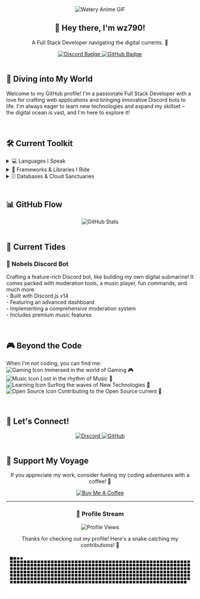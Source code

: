 <div align="center">
  <img src="https://i.imgur.com/AnEAo7G.gif" alt="Watery Anime GIF" width="200" /><br>
  <h2>🌊 Hey there, I'm wz790!</h2>
  <p>A Full Stack Developer navigating the digital currents. 🚀</p>
</div>

<div align="center">
  <a href="https://discord.com/users/wz790">
    <img src="https://img.shields.io/badge/Discord-7289DA?style=for-the-badge&logo=discord&logoColor=white" alt="Discord Badge">
  </a>
  <a href="https://github.com/wz790">
    <img src="https://img.shields.io/badge/GitHub-100000?style=for-the-badge&logo=github&logoColor=white" alt="GitHub Badge">
  </a>
</div>

<br>

## 🌊 Diving into My World

<p>
  Welcome to my GitHub profile! I'm a passionate Full Stack Developer with a love for crafting web applications and bringing innovative Discord bots to life. I'm always eager to learn new technologies and expand my skillset – the digital ocean is vast, and I'm here to explore it!
</p>

<br>

## 🛠️ Current Toolkit

<details>
  <summary>💻 Languages I Speak</summary>
  <p>
    <img alt="C#" src="https://custom-icon-badges.demolab.com/badge/C%23-%23239120.svg?logo=cshrp&logoColor=white">
    <img alt="XAML" src="https://custom-icon-badges.demolab.com/badge/XAML-%230000FF.svg?logo=xml&logoColor=white">
    <img alt="JavaScript" src="https://img.shields.io/badge/JavaScript-F7DF1E.svg?logo=javascript&logoColor=black">
    <img alt="Python" src="https://img.shields.io/badge/Python-14354C.svg?logo=python&logoColor=white">
    <img alt="Node.js" src="https://img.shields.io/badge/Node.js-43853D.svg?logo=node.js&logoColor=white">
    <img alt="HTML" src="https://img.shields.io/badge/HTML-E34F26.svg?logo=html5&logoColor=white">
    <img alt="CSS" src="https://img.shields.io/badge/CSS-1572B6.svg?logo=css3&logoColor=white">
  </p>
</details>

<details>
  <summary>🔧 Frameworks & Libraries I Ride</summary>
  <p>
    <img alt=".NET" src="https://img.shields.io/badge/.NET-512BD4?logo=dotnet&logoColor=fff">
    <img alt="React" src="https://img.shields.io/badge/React-20232a.svg?logo=react&logoColor=%2361DAFB">
    <img alt="Express.js" src="https://img.shields.io/badge/Express.js-404d59.svg?logo=express&logoColor=white">
    <img alt="Discord.js" src="https://img.shields.io/badge/Discord.js-7289DA.svg?logo=discord&logoColor=white">
    <img alt="Bootstrap" src="https://img.shields.io/badge/Bootstrap-7952B3.svg?logo=bootstrap&logoColor=white">
    <img alt="Tailwind CSS" src="https://img.shields.io/badge/Tailwind%20CSS-38B2AC.svg?logo=tailwind-css&logoColor=white">
  </p>
</details>

<details>
  <summary>🗄️ Databases & Cloud Sanctuaries</summary>
  <p>
    <img alt="MongoDB" src="https://img.shields.io/badge/MongoDB-4ea94b.svg?logo=mongodb&logoColor=white">
    <img alt="MySQL" src="https://img.shields.io/badge/MySQL-00f.svg?logo=mysql&logoColor=white">
  </p>
</details>

<br>

## 📊 GitHub Flow

<div align="center">
  <img src="https://github-readme-stats-git-masterrstaa-rickstaa.vercel.app/api?username=wz790&show_icons=true&theme=tokyonight" alt="GitHub Stats">
</div>

<br>

## 🎯 Current Tides

### 🤖 Nobels Discord Bot
<p>
  Crafting a feature-rich Discord bot, like building my own digital submarine! It comes packed with moderation tools, a music player, fun commands, and much more.
  <br>
  - Built with Discord.js v14
  <br>
  - Featuring an advanced dashboard
  <br>
  - Implementing a comprehensive moderation system
  <br>
  - Includes premium music features
</p>

<br>

## 🎮 Beyond the Code

<p>
  When I'm not coding, you can find me:
  <br>
  <img src="https://i.imgur.com/M0YWyqL.png" width="20" alt="Gaming Icon"> Immersed in the world of Gaming 🎮
  <br>
  <img src="https://i.imgur.com/jJgtdRh.png" width="20" alt="Music Icon"> Lost in the rhythm of Music 🎵
  <br>
  <img src="https://i.imgur.com/sJVe8xs.png" width="20" alt="Learning Icon">  Surfing the waves of New Technologies 🌱
  <br>
  <img src="https://i.imgur.com/cOovLwJ.png" width="20" alt="Open Source Icon">  Contributing to the Open Source current 🤝
</p>

<br>

## 💬 Let's Connect!

<div align="center">
  <a href="https://discord.com/users/wz790">
    <img src="https://img.shields.io/badge/wz790-5865F2?style=flat-square&logo=discord&logoColor=white" alt="Discord">
  </a>
  <a href="https://github.com/wz790">
    <img src="https://img.shields.io/badge/wz790-161B22?style=flat-square&logo=github&logoColor=white" alt="GitHub">
  </a>
</div>

<br>

## 🙏 Support My Voyage

<div align="center">
  <p>If you appreciate my work, consider fueling my coding adventures with a coffee! 🥺</p>
  <a href="https://www.buymeacoffee.com/wz790" target="_blank">
    <img src="https://cdn.buymeacoffee.com/buttons/v2/default-red.png" alt="Buy Me A Coffee" width="150">
  </a>
</div>

<hr>

<div align="center">
  <h3>🌊 Profile Stream</h3>
  <img src="https://komarev.com/ghpvc/?username=wz790&color=blueviolet&style=for-the-badge" alt="Profile Views">
  <p>Thanks for checking out my profile! Here's a snake catching my contributions! 🐍</p>
  <img src="https://raw.githubusercontent.com/platane/snk/output/github-contribution-grid-snake.svg" alt="GitHub Contribution Snake">
</div>